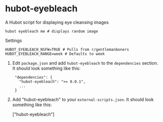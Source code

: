 # hubot-eyebleach

A Hubot script for displaying eye cleansing images

    hubot eyebleach me # displays random image

Settings

    HUBOT_EYEBLEACH_NSFW=TRUE # Pulls from r/gentlemanboners
    HUBOT_EYEBLEACH_RANGE=week # Defaults to week

1. Edit `package.json` and add `hubot-eyebleach` to the `dependencies` section. It should look something like this:

        "dependencies": {
          "hubot-eyebleach": ">= 0.0.1",
          ...
        }
2. Add "hubot-eyebleach" to your `external-scripts.json`. It should look something like this:

    ["hubot-eyebleach"]

